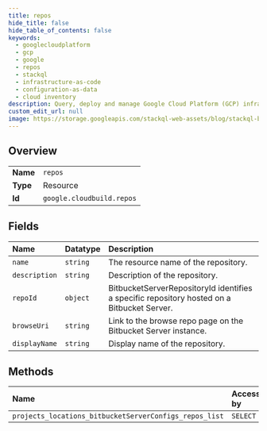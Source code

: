 ```yaml
---
title: repos
hide_title: false
hide_table_of_contents: false
keywords:
  - googlecloudplatform
  - gcp
  - google
  - repos
  - stackql
  - infrastructure-as-code
  - configuration-as-data
  - cloud inventory
description: Query, deploy and manage Google Cloud Platform (GCP) infrastructure and resources using SQL
custom_edit_url: null
image: https://storage.googleapis.com/stackql-web-assets/blog/stackql-blog-post-featured-image.png
---
```

  
    

## Overview
<table><tbody>
<tr><td><b>Name</b></td><td><code>repos</code></td></tr>
<tr><td><b>Type</b></td><td>Resource</td></tr>
<tr><td><b>Id</b></td><td><code>google.cloudbuild.repos</code></td></tr>
</tbody></table>

## Fields
| Name | Datatype | Description |
|:-----|:---------|:------------|
| `name` | `string` | The resource name of the repository. |
| `description` | `string` | Description of the repository. |
| `repoId` | `object` | BitbucketServerRepositoryId identifies a specific repository hosted on a Bitbucket Server. |
| `browseUri` | `string` | Link to the browse repo page on the Bitbucket Server instance. |
| `displayName` | `string` | Display name of the repository. |
## Methods
| Name | Accessible by | Required Params |
|:-----|:--------------|:----------------|
| `projects_locations_bitbucketServerConfigs_repos_list` | `SELECT` | `parent` |
